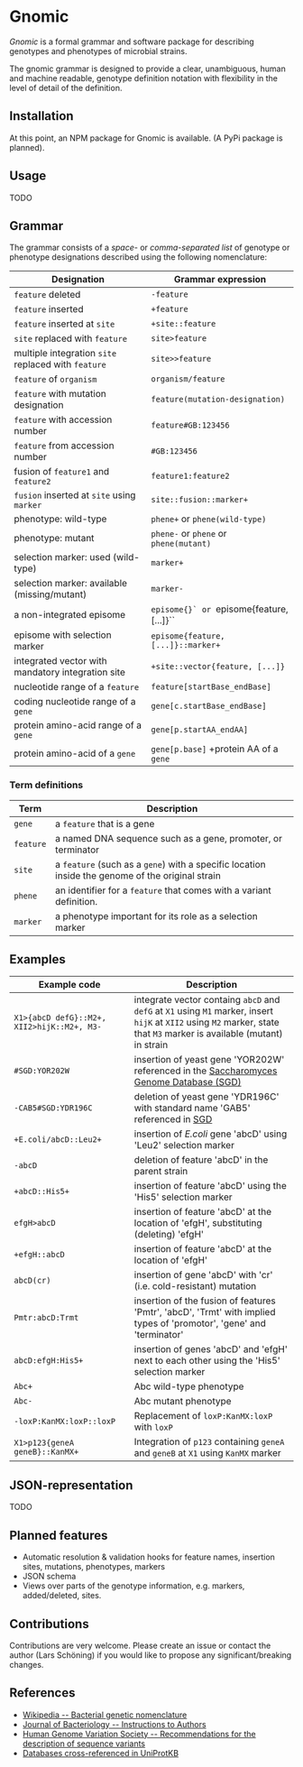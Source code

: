 # Gnomic

*Gnomic* is a formal grammar and software package for describing genotypes and phenotypes of microbial strains.

The gnomic grammar is designed to provide a clear, unambiguous, human and machine readable, genotype definition
notation with flexibility in the level of detail of the definition.

## Installation

At this point, an NPM package for Gnomic is available. (A PyPi package is planned).

## Usage

TODO

## Grammar

The grammar consists of a *space-* or *comma-*separated list** of genotype or phenotype designations described using the following nomenclature:

Designation                                 | Grammar expression
------------------------------------------- | -------------------------
`feature` deleted                              | ``-feature``
`feature` inserted                             | ``+feature``
`feature` inserted at `site`                   | ``+site::feature``
`site` replaced with `feature`                 | ``site>feature``
multiple integration `site` replaced with `feature` | ``site>>feature``
`feature` of `organism`                        | ``organism/feature``
`feature` with mutation designation            | ``feature(mutation-designation)``
`feature` with accession number                | ``feature#GB:123456``
`feature` from accession number                | ``#GB:123456``
fusion of `feature1` and `feature2`         | ``feature1:feature2``
`fusion` inserted at `site` using `marker`   | ``site::fusion::marker+``
phenotype: wild-type                      | ``phene+`` or ``phene(wild-type)``
phenotype: mutant                         | ``phene-`` or ``phene`` or ``phene(mutant)``
selection marker: used (wild-type)         | ``marker+``
selection marker: available (missing/mutant) | ``marker-``
a non-integrated episome | ``episome{}` or ``episome{feature, [...]}``
episome with selection marker | ``episome{feature, [...]}::marker+``
integrated vector with mandatory integration site | ``+site::vector{feature, [...]}``
nucleotide range of a `feature` | ``feature[startBase_endBase]``
coding nucleotide range of a `gene` | ``gene[c.startBase_endBase]``
protein amino-acid range of a `gene` | ``gene[p.startAA_endAA]``
protein amino-acid of a `gene` | ``gene[p.base]``		+protein AA of a `gene` | ``gene[p.AA]``

### Term definitions

Term           | Description
-------------- | --------------
``gene``       | a ``feature`` that is a gene
``feature``    | a named DNA sequence such as a gene, promoter, or terminator
``site``      | a ``feature`` (such as a ``gene``) with a specific location inside the genome of the original strain
``phene``      | an identifier for a ``feature`` that comes with a variant definition.
``marker``     | a phenotype important for its role as a selection marker

## Examples

| Example code | Description                          |
| ------------------------------------- | ------------------------------------- |
| `X1>{abcD defG}::M2+, XII2>hijK::M2+, M3- ` | integrate vector containg `abcD` and `defG` at `X1` using `M1` marker, insert `hijK` at `XII2` using `M2` marker, state that `M3` marker is available (mutant) in strain
| `#SGD:YOR202W` | insertion of yeast gene 'YOR202W' referenced in the [Saccharomyces Genome Database (SGD)](http://www.yeastgenome.org/)|
| `-CAB5#SGD:YDR196C` | deletion of yeast gene 'YDR196C' with standard name 'GAB5' referenced in [SGD](http://www.yeastgenome.org/) |
| `+E.coli/abcD::Leu2+` | insertion of _E.coli_ gene 'abcD' using 'Leu2' selection marker
| `-abcD` | deletion of feature 'abcD' in the parent strain |
| `+abcD::His5+` | insertion of feature 'abcD' using the 'His5' selection marker |
| `efgH>abcD` | insertion of feature 'abcD' at the location of 'efgH', substituting (deleting) 'efgH' |
| `+efgH::abcD` | insertion of feature 'abcD' at the location of 'efgH' |
| `abcD(cr)` | insertion of gene 'abcD' with 'cr' (i.e. cold-resistant) mutation |
| `Pmtr:abcD:Trmt` | insertion of the fusion of features 'Pmtr', 'abcD', 'Trmt' with implied types of 'promotor', 'gene' and 'terminator' |
| `abcD:efgH:His5+` | insertion of genes 'abcD' and 'efgH' next to each other using the 'His5' selection marker |
| `Abc+` | Abc wild-type phenotype |
| `Abc-` | Abc mutant phenotype |
| `-loxP:KanMX:loxP::loxP` | Replacement of `loxP:KanMX:loxP` with `loxP`|
| `X1>p123{geneA geneB}::KanMX+` | Integration of `p123` containing `geneA` and `geneB` at `X1` using `KanMX` marker |

## JSON-representation

TODO

## Planned features

- Automatic resolution & validation hooks for feature names, insertion sites, mutations, phenotypes, markers
- JSON schema
- Views over parts of the genotype information, e.g. markers, added/deleted, sites.

## Contributions

Contributions are very welcome. Please create an issue or contact the author (Lars Schöning) if you would like to propose any significant/breaking changes.

## References

- [Wikipedia -- Bacterial genetic nomenclature](http://en.wikipedia.org/wiki/Bacterial_genetic_nomenclature)
- [Journal of Bacteriology -- Instructions to Authors](http://jb.asm.org/site/misc/journal-ita_nom.xhtml#03)
- [Human Genome Variation Society -- Recommendations for the description of sequence variants](http://www.hgvs.org/mutnomen/recs.html)
- [Databases cross-referenced in UniProtKB](http://www.uniprot.org/docs/dbxref)
